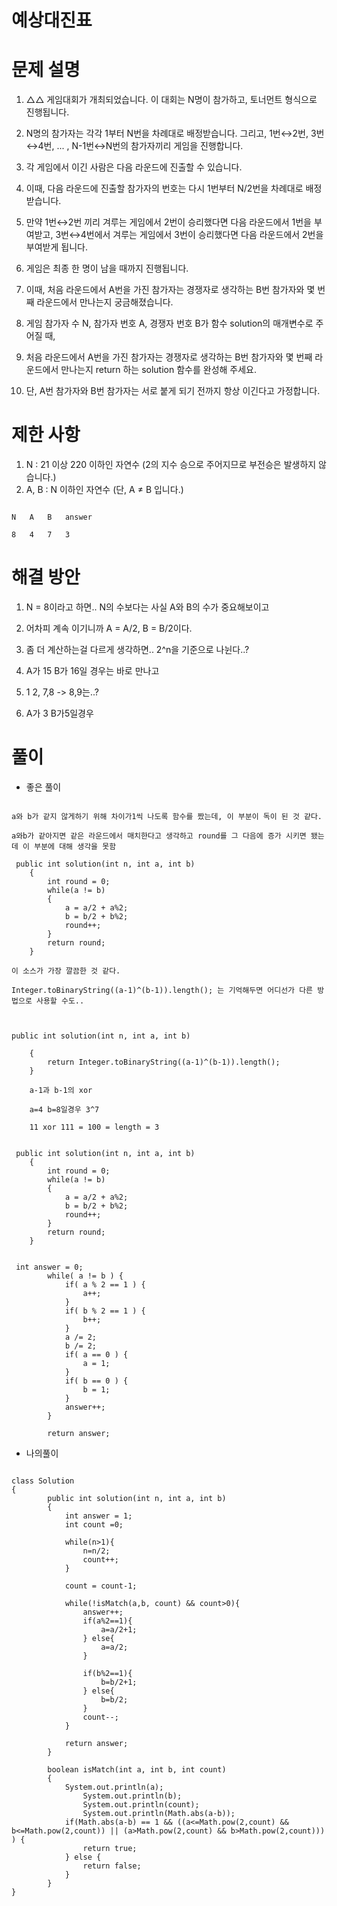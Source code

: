 # 예상대진표

# 문제 설명

1. △△ 게임대회가 개최되었습니다. 이 대회는 N명이 참가하고, 토너먼트 형식으로 진행됩니다.

2. N명의 참가자는 각각 1부터 N번을 차례대로 배정받습니다. 그리고, 1번↔2번, 3번↔4번, ... , N-1번↔N번의 참가자끼리 게임을 진행합니다.

3. 각 게임에서 이긴 사람은 다음 라운드에 진출할 수 있습니다. 

4. 이때, 다음 라운드에 진출할 참가자의 번호는 다시 1번부터 N/2번을 차례대로 배정받습니다. 

5. 만약 1번↔2번 끼리 겨루는 게임에서 2번이 승리했다면 다음 라운드에서 1번을 부여받고, 3번↔4번에서 겨루는 게임에서 3번이 승리했다면 다음 라운드에서 2번을 부여받게 됩니다.

6. 게임은 최종 한 명이 남을 때까지 진행됩니다.

7. 이때, 처음 라운드에서 A번을 가진 참가자는 경쟁자로 생각하는 B번 참가자와 몇 번째 라운드에서 만나는지 궁금해졌습니다.

8. 게임 참가자 수 N, 참가자 번호 A, 경쟁자 번호 B가 함수 solution의 매개변수로 주어질 때,

10. 처음 라운드에서 A번을 가진 참가자는 경쟁자로 생각하는 B번 참가자와 몇 번째 라운드에서 만나는지 return 하는 solution 함수를 완성해 주세요.

9. 단, A번 참가자와 B번 참가자는 서로 붙게 되기 전까지 항상 이긴다고 가정합니다.

# 제한 사항

1. N : 21 이상 220 이하인 자연수 (2의 지수 승으로 주어지므로 부전승은 발생하지 않습니다.)
2. A, B : N 이하인 자연수 (단, A ≠ B 입니다.)

```

N	A	B	answer

8	4	7	3

```

# 해결 방안

1. N = 8이라고 하면.. N의 수보다는 사실 A와 B의 수가 중요해보이고

2. 어차피 계속 이기니까 A = A/2, B = B/2이다.

3. 좀 더 계산하는걸 다르게 생각하면.. 2^n을 기준으로 나뉜다..?

4. A가 15 B가 16일 경우는 바로 만나고 

5. 1 2, 7,8 -> 8,9는..?

6. A가 3 B가5일경우 



# 풀이

- 좋은 풀이

```

a와 b가 같지 않게하기 위해 차이가1씩 나도록 함수를 짰는데, 이 부분이 독이 된 것 같다.

a와b가 같아지면 같은 라운드에서 매치한다고 생각하고 round를 그 다음에 증가 시키면 됐는데 이 부분에 대해 생각을 못함

 public int solution(int n, int a, int b)
    {
        int round = 0;
        while(a != b)
        {
            a = a/2 + a%2;
            b = b/2 + b%2;
            round++;
        }
        return round;
    }

이 소스가 가장 깔끔한 것 같다.

Integer.toBinaryString((a-1)^(b-1)).length(); 는 기억해두면 어디선가 다른 방법으로 사용할 수도..



public int solution(int n, int a, int b)

    {
        return Integer.toBinaryString((a-1)^(b-1)).length();
    }

    a-1과 b-1의 xor 
    
    a=4 b=8일경우 3^7

    11 xor 111 = 100 = length = 3


 public int solution(int n, int a, int b)
    {
        int round = 0;
        while(a != b)
        {
            a = a/2 + a%2;
            b = b/2 + b%2;
            round++;
        }
        return round;
    }


 int answer = 0;
        while( a != b ) {
            if( a % 2 == 1 ) {
                a++;
            }
            if( b % 2 == 1 ) {
                b++;
            }
            a /= 2;
            b /= 2;
            if( a == 0 ) {
                a = 1;
            }
            if( b == 0 ) {
                b = 1;
            }
            answer++;
        }

        return answer;
```

- 나의풀이

```

class Solution
{
        public int solution(int n, int a, int b)
        {
            int answer = 1;
            int count =0;

            while(n>1){
                n=n/2;
                count++;
            }
            
            count = count-1;

            while(!isMatch(a,b, count) && count>0){
                answer++;
                if(a%2==1){
                    a=a/2+1;
                } else{
                    a=a/2;
                }

                if(b%2==1){
                    b=b/2+1;
                } else{
                    b=b/2;
                }
                count--;
            }

            return answer;
        }

        boolean isMatch(int a, int b, int count)
        {
            System.out.println(a);
                System.out.println(b);
                System.out.println(count);
                System.out.println(Math.abs(a-b));
            if(Math.abs(a-b) == 1 && ((a<=Math.pow(2,count) && b<=Math.pow(2,count)) || (a>Math.pow(2,count) && b>Math.pow(2,count)))  ) {
                return true;
            } else {
                return false;
            }
        }
}

```